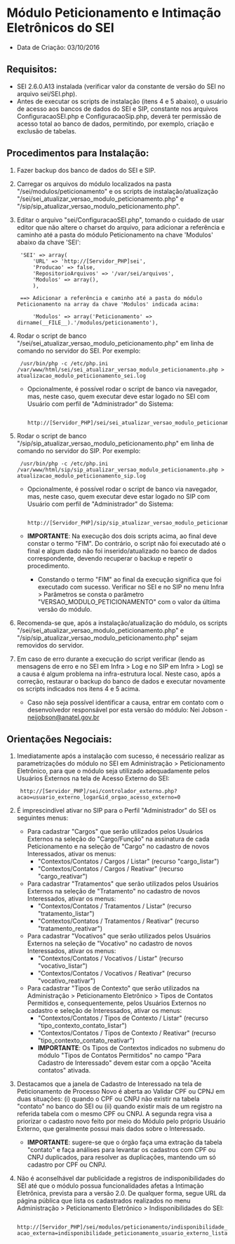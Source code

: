 # Módulo Peticionamento e Intimação Eletrônicos do SEI
- Data de Criação: 03/10/2016

## Requisitos:
- SEI 2.6.0.A13 instalada (verificar valor da constante de versão do SEI no arquivo sei/SEI.php).
- Antes de executar os scripts de instalação (itens 4 e 5 abaixo), o usuário de acesso aos bancos de dados do SEI e SIP, constante nos arquivos ConfiguracaoSEI.php e ConfiguracaoSip.php, deverá ter permissão de acesso total ao banco de dados, permitindo, por exemplo, criação e exclusão de tabelas.

## Procedimentos para Instalação:

1. Fazer backup dos banco de dados do SEI e SIP.
2. Carregar os arquivos do módulo localizados na pasta "/sei/modulos/peticionamento" e os scripts de instalação/atualização "/sei/sei_atualizar_versao_modulo_peticionamento.php" e "/sip/sip_atualizar_versao_modulo_peticionamento.php".
3. Editar o arquivo "sei/ConfiguracaoSEI.php", tomando o cuidado de usar editor que não altere o charset do arquivo, para adicionar a referência e caminho até a pasta do módulo Peticionamento na chave 'Modulos' abaixo da chave 'SEI':

		'SEI' => array(
			'URL' => 'http://[Servidor_PHP]sei',
			'Producao' => false,
			'RepositorioArquivos' => '/var/sei/arquivos',
			'Modulos' => array(),
			),

		==> Adicionar a referência e caminho até a pasta do módulo Peticionamento na array da chave 'Modulos' indicada acima:
			
			'Modulos' => array('Peticionamento' => dirname(__FILE__).'/modulos/peticionamento'),

4. Rodar o script de banco "/sei/sei_atualizar_versao_modulo_peticionamento.php" em linha de comando no servidor do SEI. Por exemplo:

		/usr/bin/php -c /etc/php.ini /var/www/html/sei/sei_atualizar_versao_modulo_peticionamento.php > atualizacao_modulo_peticionamento_sei.log
	- Opcionalmente, é possível rodar o script de banco via navegador, mas, neste caso, quem executar deve estar logado no SEI com Usuário com perfil de "Administrador" do Sistema:

			http://[Servidor_PHP]/sei/sei_atualizar_versao_modulo_peticionamento.php
	
5. Rodar o script de banco "/sip/sip_atualizar_versao_modulo_peticionamento.php" em linha de comando no servidor do SIP. Por exemplo:

		/usr/bin/php -c /etc/php.ini /var/www/html/sip/sip_atualizar_versao_modulo_peticionamento.php > atualizacao_modulo_peticionamento_sip.log
	- Opcionalmente, é possível rodar o script de banco via navegador, mas, neste caso, quem executar deve estar logado no SIP com Usuário com perfil de "Administrador" do Sistema:

			http://[Servidor_PHP]/sip/sip_atualizar_versao_modulo_peticionamento.php
	- **IMPORTANTE**: Na execução dos dois scripts acima, ao final deve constar o termo "FIM". Do contrário, o script não foi executado até o final e algum dado não foi inserido/atualizado no banco de dados correspondente, devendo recuperar o backup e repetir o procedimento.
		- Constando o termo "FIM" ao final da execução significa que foi executado com sucesso. Verificar no SEI e no SIP no menu Infra > Parâmetros se consta o parâmetro "VERSAO_MODULO_PETICIONAMENTO" com o valor da última versão do módulo.

6. Recomenda-se que, após a instalação/atualização do módulo, os scripts "/sei/sei_atualizar_versao_modulo_peticionamento.php" e "/sip/sip_atualizar_versao_modulo_peticionamento.php" sejam removidos do servidor.
7. Em caso de erro durante a execução do script verificar (lendo as mensagens de erro e no SEI em Infra > Log e no SIP em Infra > Log) se a causa é algum problema na infra-estrutura local. Neste caso, após a correção, restaurar o backup do banco de dados e executar novamente os scripts indicados nos itens 4 e 5 acima.
	- Caso não seja possível identificar a causa, entrar em contato com o desenvolvedor responsável por esta versão do módulo: Nei Jobson - neijobson@anatel.gov.br

## Orientações Negociais:

1. Imediatamente após a instalação com sucesso, é necessário realizar as parametrizações do módulo no SEI em Administração > Peticionamento Eletrônico, para que o módulo seja utilizado adequadamente pelos Usuários Externos na tela de Acesso Externo do SEI:

		http://[Servidor_PHP]/sei/controlador_externo.php?acao=usuario_externo_logar&id_orgao_acesso_externo=0

2. É imprescindível ativar no SIP para o Perfil "Administrador" do SEI os seguintes menus:
	- Para cadastrar "Cargos" que serão utilizados pelos Usuários Externos na seleção do "Cargo/Função" na assinatura de cada Peticionamento e na seleção de "Cargo" no cadastro de novos Interessados, ativar os menus:
		- "Contextos/Contatos / Cargos / Listar" (recurso "cargo_listar")
		- "Contextos/Contatos / Cargos / Reativar" (recurso "cargo_reativar")
	- Para cadastrar "Tratamentos" que serão utilizados pelos Usuários Externos na seleção de "Tratamento" no cadastro de novos Interessados, ativar os menus:
		- "Contextos/Contatos / Tratamentos / Listar" (recurso "tratamento_listar")
		- "Contextos/Contatos / Tratamentos / Reativar" (recurso "tratamento_reativar")
	- Para cadastrar "Vocativos" que serão utilizados pelos Usuários Externos na seleção de "Vocativo" no cadastro de novos Interessados, ativar os menus:
		- "Contextos/Contatos / Vocativos / Listar" (recurso "vocativo_listar")
		- "Contextos/Contatos / Vocativos / Reativar" (recurso "vocativo_reativar")
	- Para cadastrar "Tipos de Contexto" que serão utilizados na Administração > Peticionamento Eletrônico > Tipos de Contatos Permitidos e, consequentemente, pelos Usuários Externos no cadastro e seleção de Interessados, ativar os menus:
		- "Contextos/Contatos / Tipos de Contexto / Listar" (recurso "tipo_contexto_contato_listar")
		- "Contextos/Contatos / Tipos de Contexto / Reativar" (recurso "tipo_contexto_contato_reativar")
		- **IMPORTANTE**: Os Tipos de Contextos indicados no submenu do módulo "Tipos de Contatos Permitidos" no campo "Para Cadastro de Interessado" devem estar com a opção "Aceita contatos" ativada.

4. Destacamos que a janela de Cadastro de Interessado na tela de Peticionamento de Processo Novo é aberta ao Validar CPF ou CPNJ em duas situações: (i) quando o CPF ou CNPJ não existir na tabela "contato" no banco do SEI ou (ii) quando existir mais de um registro na referida tabela com o mesmo CPF ou CNPJ. A segunda regra visa a priorizar o cadastro novo feito por meio do Módulo pelo próprio Usuário Externo, que geralmente possui mais dados sobre o Interessado.
	- **IMPORTANTE**: sugere-se que o órgão faça uma extração da tabela "contato" e faça análises para levantar os cadastros com CPF ou CNPJ duplicados, para resolver as duplicações, mantendo um só cadastro por CPF ou CNPJ.
	
5. Não é aconselhável dar publicidade a registros de indisponibilidades do SEI até que o módulo possua funcionalidades afetas a Intimação Eletrônica, prevista para a versão 2.0. De qualquer forma, segue URL da página pública que lista os cadastrados realizados no menu Administração > Peticionamento Eletrônico > Indisponibilidades do SEI:

		http://[Servidor_PHP]/sei/modulos/peticionamento/indisponibilidade_peticionamento_usuario_externo_lista.php?acao_externa=indisponibilidade_peticionamento_usuario_externo_listar&id_orgao_acesso_externo=0